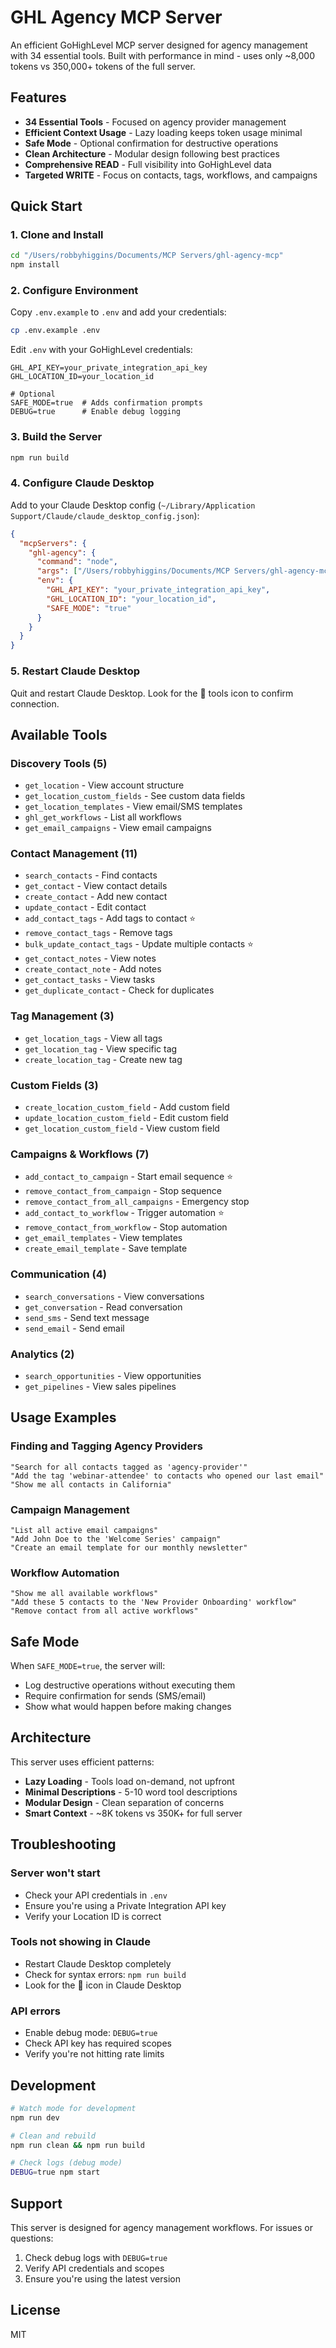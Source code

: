 # GHL Agency MCP Server

An efficient GoHighLevel MCP server designed for agency management with 34 essential tools. Built with performance in mind - uses only ~8,000 tokens vs 350,000+ tokens of the full server.

## Features

- **34 Essential Tools** - Focused on agency provider management
- **Efficient Context Usage** - Lazy loading keeps token usage minimal
- **Safe Mode** - Optional confirmation for destructive operations
- **Clean Architecture** - Modular design following best practices
- **Comprehensive READ** - Full visibility into GoHighLevel data
- **Targeted WRITE** - Focus on contacts, tags, workflows, and campaigns

## Quick Start

### 1. Clone and Install

```bash
cd "/Users/robbyhiggins/Documents/MCP Servers/ghl-agency-mcp"
npm install
```

### 2. Configure Environment

Copy `.env.example` to `.env` and add your credentials:

```bash
cp .env.example .env
```

Edit `.env` with your GoHighLevel credentials:
```env
GHL_API_KEY=your_private_integration_api_key
GHL_LOCATION_ID=your_location_id

# Optional
SAFE_MODE=true  # Adds confirmation prompts
DEBUG=true      # Enable debug logging
```

### 3. Build the Server

```bash
npm run build
```

### 4. Configure Claude Desktop

Add to your Claude Desktop config (`~/Library/Application Support/Claude/claude_desktop_config.json`):

```json
{
  "mcpServers": {
    "ghl-agency": {
      "command": "node",
      "args": ["/Users/robbyhiggins/Documents/MCP Servers/ghl-agency-mcp/dist/index.js"],
      "env": {
        "GHL_API_KEY": "your_private_integration_api_key",
        "GHL_LOCATION_ID": "your_location_id",
        "SAFE_MODE": "true"
      }
    }
  }
}
```

### 5. Restart Claude Desktop

Quit and restart Claude Desktop. Look for the 🔨 tools icon to confirm connection.

## Available Tools

### Discovery Tools (5)
- `get_location` - View account structure
- `get_location_custom_fields` - See custom data fields
- `get_location_templates` - View email/SMS templates
- `ghl_get_workflows` - List all workflows
- `get_email_campaigns` - View email campaigns

### Contact Management (11)
- `search_contacts` - Find contacts
- `get_contact` - View contact details
- `create_contact` - Add new contact
- `update_contact` - Edit contact
- `add_contact_tags` - Add tags to contact ⭐
- `remove_contact_tags` - Remove tags
- `bulk_update_contact_tags` - Update multiple contacts ⭐
- `get_contact_notes` - View notes
- `create_contact_note` - Add notes
- `get_contact_tasks` - View tasks
- `get_duplicate_contact` - Check for duplicates

### Tag Management (3)
- `get_location_tags` - View all tags
- `get_location_tag` - View specific tag
- `create_location_tag` - Create new tag

### Custom Fields (3)
- `create_location_custom_field` - Add custom field
- `update_location_custom_field` - Edit custom field
- `get_location_custom_field` - View custom field

### Campaigns & Workflows (7)
- `add_contact_to_campaign` - Start email sequence ⭐
- `remove_contact_from_campaign` - Stop sequence
- `remove_contact_from_all_campaigns` - Emergency stop
- `add_contact_to_workflow` - Trigger automation ⭐
- `remove_contact_from_workflow` - Stop automation
- `get_email_templates` - View templates
- `create_email_template` - Save template

### Communication (4)
- `search_conversations` - View conversations
- `get_conversation` - Read conversation
- `send_sms` - Send text message
- `send_email` - Send email

### Analytics (2)
- `search_opportunities` - View opportunities
- `get_pipelines` - View sales pipelines

## Usage Examples

### Finding and Tagging Agency Providers

```
"Search for all contacts tagged as 'agency-provider'"
"Add the tag 'webinar-attendee' to contacts who opened our last email"
"Show me all contacts in California"
```

### Campaign Management

```
"List all active email campaigns"
"Add John Doe to the 'Welcome Series' campaign"
"Create an email template for our monthly newsletter"
```

### Workflow Automation

```
"Show me all available workflows"
"Add these 5 contacts to the 'New Provider Onboarding' workflow"
"Remove contact from all active workflows"
```

## Safe Mode

When `SAFE_MODE=true`, the server will:
- Log destructive operations without executing them
- Require confirmation for sends (SMS/email)
- Show what would happen before making changes

## Architecture

This server uses efficient patterns:
- **Lazy Loading** - Tools load on-demand, not upfront
- **Minimal Descriptions** - 5-10 word tool descriptions
- **Modular Design** - Clean separation of concerns
- **Smart Context** - ~8K tokens vs 350K+ for full server

## Troubleshooting

### Server won't start
- Check your API credentials in `.env`
- Ensure you're using a Private Integration API key
- Verify your Location ID is correct

### Tools not showing in Claude
- Restart Claude Desktop completely
- Check for syntax errors: `npm run build`
- Look for the 🔨 icon in Claude Desktop

### API errors
- Enable debug mode: `DEBUG=true`
- Check API key has required scopes
- Verify you're not hitting rate limits

## Development

```bash
# Watch mode for development
npm run dev

# Clean and rebuild
npm run clean && npm run build

# Check logs (debug mode)
DEBUG=true npm start
```

## Support

This server is designed for agency management workflows. For issues or questions:
1. Check debug logs with `DEBUG=true`
2. Verify API credentials and scopes
3. Ensure you're using the latest version

## License

MIT